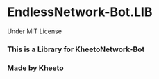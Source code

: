 # EndlessNetwork-Bot.LIB
Under MIT License

### This is a Library for KheetoNetwork-Bot
### Made by Kheeto

